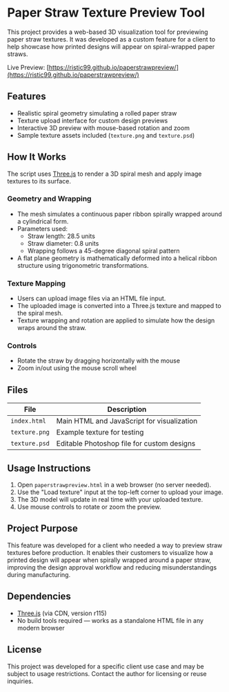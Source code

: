 # Paper Straw Texture Preview Tool

This project provides a web-based 3D visualization tool for previewing paper straw textures. It was developed as a custom feature for a client to help showcase how printed designs will appear on spiral-wrapped paper straws.

Live Preview: [https://ristic99.github.io/paperstrawpreview/](https://ristic99.github.io/paperstrawpreview/)

## Features

- Realistic spiral geometry simulating a rolled paper straw
- Texture upload interface for custom design previews
- Interactive 3D preview with mouse-based rotation and zoom
- Sample texture assets included (`texture.png` and `texture.psd`)

## How It Works

The script uses [Three.js](https://threejs.org/) to render a 3D spiral mesh and apply image textures to its surface.

### Geometry and Wrapping

- The mesh simulates a continuous paper ribbon spirally wrapped around a cylindrical form.
- Parameters used:
  - Straw length: 28.5 units
  - Straw diameter: 0.8 units
  - Wrapping follows a 45-degree diagonal spiral pattern
- A flat plane geometry is mathematically deformed into a helical ribbon structure using trigonometric transformations.

### Texture Mapping

- Users can upload image files via an HTML file input.
- The uploaded image is converted into a Three.js texture and mapped to the spiral mesh.
- Texture wrapping and rotation are applied to simulate how the design wraps around the straw.

### Controls

- Rotate the straw by dragging horizontally with the mouse
- Zoom in/out using the mouse scroll wheel

## Files

| File             | Description                               |
|------------------|-------------------------------------------|
| `index.html`| Main HTML and JavaScript for visualization |
| `texture.png`    | Example texture for testing                |
| `texture.psd`    | Editable Photoshop file for custom designs |

## Usage Instructions

1. Open `paperstrawpreview.html` in a web browser (no server needed).
2. Use the "Load texture" input at the top-left corner to upload your image.
3. The 3D model will update in real time with your uploaded texture.
4. Use mouse controls to rotate or zoom the preview.

## Project Purpose

This feature was developed for a client who needed a way to preview straw textures before production. It enables their customers to visualize how a printed design will appear when spirally wrapped around a paper straw, improving the design approval workflow and reducing misunderstandings during manufacturing.

## Dependencies

- [Three.js](https://threejs.org/) (via CDN, version r115)
- No build tools required — works as a standalone HTML file in any modern browser

## License

This project was developed for a specific client use case and may be subject to usage restrictions. Contact the author for licensing or reuse inquiries.
